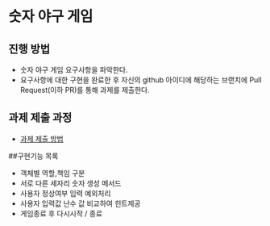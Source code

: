 # 숫자 야구 게임
## 진행 방법
* 숫자 야구 게임 요구사항을 파악한다.
* 요구사항에 대한 구현을 완료한 후 자신의 github 아이디에 해당하는 브랜치에 Pull Request(이하 PR)를 통해 과제를 제출한다.

## 과제 제출 과정
* [과제 제출 방법](https://github.com/next-step/nextstep-docs/tree/master/precourse)


##구현기능 목록
* 객체별 역할,책임 구분 
* 서로 다른 세자리 숫자 생성 메서드
* 사용자 정상여부 입력 예외처리
* 사용자 입력값 난수 값 비교하여 힌트제공
* 게임종료 후 다시시작 / 종료 
